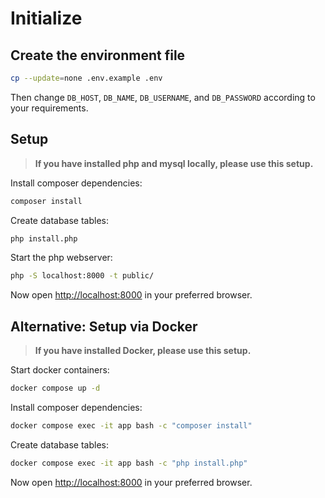 # Initialize

## Create the environment file

```bash
cp --update=none .env.example .env
```

Then change `DB_HOST`, `DB_NAME`, `DB_USERNAME`, and `DB_PASSWORD` according to your requirements.

## Setup

> **If you have installed php and mysql locally, please use this setup.**

Install composer dependencies:

```bash
composer install
```

Create database tables:

```bash
php install.php
```

Start the php webserver:
```bash
php -S localhost:8000 -t public/
```

Now open [http://localhost:8000](http://localhost:8000) in your preferred browser.

## Alternative: Setup via Docker

> **If you have installed Docker, please use this setup.**

Start docker containers:

```bash
docker compose up -d
```

Install composer dependencies:

```bash
docker compose exec -it app bash -c "composer install"
```

Create database tables:

```bash
docker compose exec -it app bash -c "php install.php"
```

Now open [http://localhost:8000](http://localhost:8000) in your preferred browser.

